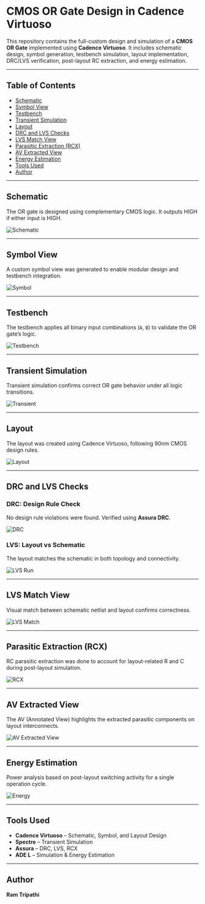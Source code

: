 # CMOS OR Gate Design in Cadence Virtuoso

This repository contains the full-custom design and simulation of a **CMOS OR Gate** implemented using **Cadence Virtuoso**. It includes schematic design, symbol generation, testbench simulation, layout implementation, DRC/LVS verification, post-layout RC extraction, and energy estimation.

---

## Table of Contents  
- [Schematic](#schematic)  
- [Symbol View](#symbol-view)  
- [Testbench](#testbench)  
- [Transient Simulation](#transient-simulation)  
- [Layout](#layout)  
- [DRC and LVS Checks](#drc-and-lvs-checks)  
- [LVS Match View](#lvs-match-view)  
- [Parasitic Extraction (RCX)](#parasitic-extraction-rcx)  
- [AV Extracted View](#av-extracted-view)  
- [Energy Estimation](#energy-estimation)  
- [Tools Used](#tools-used)  
- [Author](#author)

---

## Schematic  
The OR gate is designed using complementary CMOS logic. It outputs HIGH if either input is HIGH.

![Schematic](./Schematic_OR.png)

---

## Symbol View  
A custom symbol view was generated to enable modular design and testbench integration.

![Symbol](./OR_Gate_Symbol.png)

---

## Testbench  
The testbench applies all binary input combinations (`A`, `B`) to validate the OR gate’s logic.

![Testbench](./OR_Gate_tb.png)

---

## Transient Simulation  
Transient simulation confirms correct OR gate behavior under all logic transitions.

![Transient](./OR_Gate_transient_waveform.png)

---

## Layout  
The layout was created using Cadence Virtuoso, following 90nm CMOS design rules.

![Layout](./OR_Layout.png)

---

## DRC and LVS Checks

### DRC: Design Rule Check  
No design rule violations were found. Verified using **Assura DRC**.

![DRC](./DRC_Clearance.png)

### LVS: Layout vs Schematic  
The layout matches the schematic in both topology and connectivity.

![LVS Run](./LVS_run.png)

---

## LVS Match View  
Visual match between schematic netlist and layout confirms correctness.

![LVS Match](./LVS_Match.png)

---

## Parasitic Extraction (RCX)  
RC parasitic extraction was done to account for layout-related R and C during post-layout simulation.

![RCX](./RCX_Run.png)

---

## AV Extracted View  
The AV (Annotated View) highlights the extracted parasitic components on layout interconnects.

![AV Extracted View](./AV_Extracted_view.png)

---

## Energy Estimation  
Power analysis based on post-layout switching activity for a single operation cycle.

![Energy](./Energy_one_cycle_OR.png)

---

## Tools Used  
- **Cadence Virtuoso** – Schematic, Symbol, and Layout Design  
- **Spectre** – Transient Simulation  
- **Assura** – DRC, LVS, RCX  
- **ADE L** – Simulation & Energy Estimation

---

## Author  

**Ram Tripathi**
